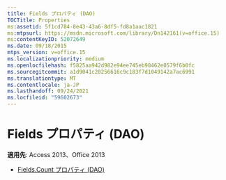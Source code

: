 ```yaml
---
title: Fields プロパティ (DAO)
TOCTitle: Properties
ms:assetid: 5f1cd784-8e43-43a6-8df5-fd8a1aac1821
ms:mtpsurl: https://msdn.microsoft.com/library/Dn142161(v=office.15)
ms:contentKeyID: 52072649
ms.date: 09/18/2015
mtps_version: v=office.15
ms.localizationpriority: medium
ms.openlocfilehash: f5825aa942d982e94ee745eb98462e0579f6b0fc
ms.sourcegitcommit: a1d9041c20256616c9c183f7d1049142a7ac6991
ms.translationtype: MT
ms.contentlocale: ja-JP
ms.lasthandoff: 09/24/2021
ms.locfileid: "59602673"
---
```

# <a name="fields-properties-dao"></a>Fields プロパティ (DAO)

**適用先**: Access 2013、Office 2013

- [Fields.Count プロパティ (DAO)](fields-count-property-dao.md)

